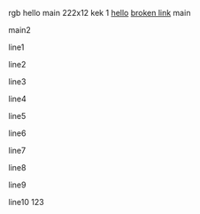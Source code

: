 rgb
hello main 222x12
kek
1
[hello](./wow.md)
[broken link](./broken.md)
main

main2

line1

line2

line3

line4

line5

line6

line7


line8


line9

line10
123
